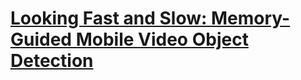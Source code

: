# [Looking Fast and Slow: Memory-Guided Mobile Video Object Detection](https://arxiv.org/abs/1903.10172)
